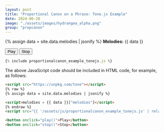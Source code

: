 ```yaml
---
layout: post
title: "Proportional Canon on a Phrase: Tone.js Example"
date: 2024-06-28
image: "./assets/images/hydrangea_alpha.png"
group: "propcanon"
---
```


<script src="https://unpkg.com/tone"></script>

{% assign data = site.data.melodies | jsonify %}
**Melodies:** {{ data }}

<script>melodies = {{ data }}["melodies"]</script>

<script src="{{ '/assets/js/proportionalcanon_example_tonejs.js' | relative_url }}"></script>

<button onclick="play()">Play</button>
<button onclick="stop()">Stop</button>

```javascript
{% include proportionalcanon_example_tonejs.js %}
```

The above JavaScript code should be included in HTML code, for example, as follows:

```html
<script src="https://unpkg.com/tone"></script>
{% raw %}
{% assign data = site.data.melodies | jsonify %}

<script>melodies = {{ data }}["melodies"]</script>
{% endraw %}
<script src="{{ '/assets/js/proportionalcanon_example_tonejs.js' | relative_url }}"></script>

<button onclick="play()">Play</button>
<button onclick="stop()">Stop</button>
```
